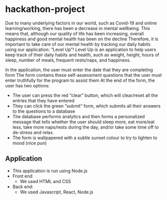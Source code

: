 # hackathon-project
Due to many underlying factors in our world, such as Covid-19 and online learning/working, there has been a decrease in mental wellbeing. This means that, although our quality of life has been increasing, overall happiness and good mental health has been on the decline
Therefore, it is important to take care of our mental health by tracking our daily habits using our application: “Level Up”!
Level Up is an application to help users keep track of their daily habits and health, such as weight, height, hours of sleep, number of meals, frequent rests/naps, and happiness.

In the application, the user must enter the date that they are completing form
The form contains these self-assessment questions that the user must enter truthfully for the program to assist them
At the end of the form, the user has two options:
  * The user can press the red “clear” button, which will clear/reset all the entries that they have entered
  * They can click the green “submit” form, which submits all their answers to the questions to a database
  * The database performs analytics and then forms a personalized message that tells whether the user should sleep more, eat more/eat less, take more naps/rests during the day,    and/or take some time off to de-stress and relax.
  * The form is wallpapered with a subtle sunset colour to try to lighten to mood (nice pun)



Application
--
  * This application is run using Node.js
  * Front end
      * We used HTML and CSS
  * Back end:
      *    We used Javascript, React, Node.js
